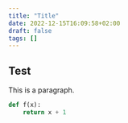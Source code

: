 ```yaml
---
title: "Title"
date: 2022-12-15T16:09:58+02:00
draft: false
tags: []
---
```


## Test
This is a paragraph.

```python
def f(x):
    return x + 1
```